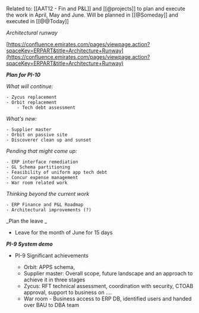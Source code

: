 Related to: [[AAT12 - Fin and P&L]] and [[@projects]] to plan and execute the work in April, May and June. Will be planned in [[@Someday]] and executed in [[@@Today]]

_Architectural runway_

[https://confluence.emirates.com/pages/viewpage.action?spaceKey=ERPART&title=Architecture+Runway](https://confluence.emirates.com/pages/viewpage.action?spaceKey=ERPART&title=Architecture+Runway)


**_Plan for PI-10_**

_What will continue:_

	- Zycus replacement 
	- Orbit replacement
        - Tech debt assessment
	
_What's new:_

	- Supplier master
	- Orbit on passive site
	- Discoverer clean up and sunset
	
_Pending that might come up:_

	- ERP interface remediation
	- GL Schema partitioning
	- Feasibility of uniform app tech debt
	- Concur expense management
	- War room related work
	
_Thinking beyond the current work_

	- ERP Finance and P&L Roadmap
	- Architectural improvements (?)
	
	
_Plan the leave _

* Leave for the month of June for 15 days

**_PI-9 System demo_**

* PI-9 Significant achievements

	- Orbit: APPS schema, 
	- Supplier master: Overall scope, future landscape and an approach to achieve it in three stages
	- Zycus: RFT technical assessment, coordination with security, CTOAB approval, support to business on ....
	- War room - Business access to ERP DB, identified users and handed over BAU to DBA team
	
